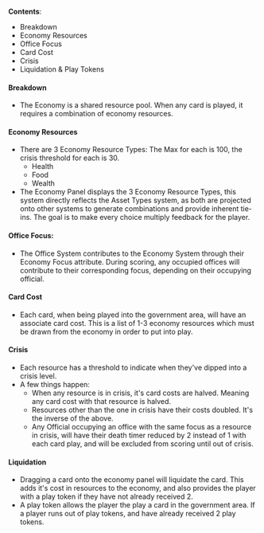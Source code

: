 

**Contents**:
- Breakdown
- Economy Resources
- Office Focus
- Card Cost
- Crisis
- Liquidation & Play Tokens

#### Breakdown
- The Economy is a shared resource pool.  When any card is played, it requires a combination of economy resources.

#### Economy Resources
- There are 3 Economy Resource Types:  The Max for each is 100,  the crisis threshold for each is 30.
	- Health
	- Food
	- Wealth
- The Economy Panel displays the 3 Economy Resource Types, this system directly reflects the Asset Types system, as both are projected onto other systems to generate combinations and provide inherent tie-ins.  The goal is to make every choice multiply feedback for the player.

#### Office Focus:
- The Office System contributes to the Economy System through their Economy Focus attribute.  During scoring, any occupied offices will contribute to their corresponding focus, depending on their occupying official.

#### Card Cost
- Each card, when being played into the government area, will have an associate card cost.  This is a list of 1-3 economy resources which must be drawn from the economy in order to put into play.

#### Crisis
- Each resource has a threshold to indicate when they've dipped into a crisis level.
- A few things happen:
	- When any resource is in crisis, it's card costs are halved.  Meaning any card cost with that resource is halved.
	- Resources other than the one in crisis have their costs doubled.  It's the inverse of the above.
	- Any Official occupying an office with the same focus as a resource in crisis, will have their death timer reduced by 2 instead of 1 with each card play, and will be excluded from scoring until out of crisis.

#### Liquidation
- Dragging a card onto the economy panel will liquidate the card.  This adds it's cost in resources to the economy, and also provides the player with a play token if they have not already received 2.
- A play token allows the player the play a card in the government area.  If a player runs out of play tokens, and have already received 2 play tokens.